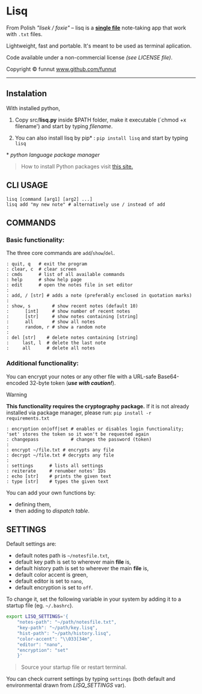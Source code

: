 # Lisq

From Polish *"lisek / foxie"* – lisq is a [**single file**](https://github.com/funnut/Lisq/blob/main/src/lisq.py) note-taking app that work with `.txt` files.

Lightweight, fast and portable. It's meant to be used as terminal aplication.

Code available under a non-commercial license *(see LICENSE file)*.

Copyright © funnut www.github.com/funnut

---

## Instalation

With installed python, 

1. Copy src/**lisq.py** inside $PATH folder, make it executable (`chmod +x filename') and start by typing *filename*.

2. You can also install lisq by pip* : `pip install lisq` and start by typing `lisq`

\* *python language package manager*
> How to install Python packages visit [this site.](https://packaging.python.org/en/latest/tutorials/installing-packages/)

## CLI USAGE

```
lisq [command [arg1] [arg2] ...]
lisq add "my new note" # alternatively use / instead of add
```

## COMMANDS

### Basic functionality:

The three core commands are `add`/`show`/`del`.

```
: quit, q   # exit the program
: clear, c  # clear screen
: cmds      # list of all available commands
: help      # show help page
: edit      # open the notes file in set editor
:
: add, / [str] # adds a note (preferably enclosed in quotation marks)
:
: show, s        # show recent notes (default 10)
:      [int]     # show number of recent notes
:      [str]     # show notes containing [string]
:      all       # show all notes
:      random, r # show a random note
:
: del [str]    # delete notes containing [string]
:     last, l  # delete the last note
:     all      # delete all notes
```

### Additional functionality:

You can encrypt your notes or any other file with a URL-safe Base64-encoded 32-byte token (***use with caution!***).
> [!WARNING]
> **This functionality requires the cryptography package.** If it is not already installed via package manager, please run: `pip install -r requirements.txt`

```
: encryption on|off|set # enables or disables login functionality; 'set' stores the token so it won't be requested again
: changepass            # changes the password (token)
:
: encrypt ~/file.txt # encrypts any file
: decrypt ~/file.txt # decrypts any file
:
: settings      # lists all settings
: reiterate     # renumber notes' IDs
: echo [str]    # prints the given text
: type [str]    # types the given text
```

You can add your own functions by:
+ defining them,
+ then adding to *dispatch table*.

## SETTINGS

Default settings are:
   * default notes path is `~/notesfile.txt`,
   * default key path is set to wherever main __file__ is,
   * default history path is set to wherever the main __file__ is,
   * default color accent is green,
   * default editor is set to `nano`,
   * default encryption is set to `off`.

To change it, set the following variable in your system by adding it to a startup file (eg. `~/.bashrc`).

```bash
export LISQ_SETTINGS='{
    "notes-path": "~/path/notesfile.txt",
    "key-path": "~/path/key.lisq",
    "hist-path": "~/path/history.lisq",
    "color-accent": "\\033[34m",
    "editor": "nano",
    "encryption": "set"
    }'
```

> Source your startup file or restart terminal.

You can check current settings by typing `settings` (both default and environmental drawn from *LISQ_SETTINGS* var).
